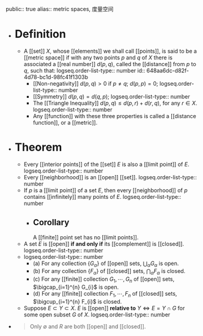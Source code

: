 public:: true
alias:: metric spaces, 度量空间

- # Definition
	- A [[set]] $X$, whose [[elements]] we shall call [[points]], is said to be a [[metric space]] if with any two points $p$ and $q$ of $X$ there is associated a [[real number]] $d(p, q)$, called the [[distance]] from $p$ to $q$, such that: 
	  logseq.order-list-type:: number
	  id:: 648aa6dc-d82f-4d78-bc1d-98fc41f1303b
		- [[Non-negativity]] $d(p, q) > 0$ if $p\ne q$;    $d(p, p) = 0$;
		  logseq.order-list-type:: number
		- [[Symmetry]] $d(p, q) = d(q, p)$;
		  logseq.order-list-type:: number
		- The [[Triangle Inequality]] $d(p, q)\le d(p, r) + d(r, q)$, for any $r\in X$.
		  logseq.order-list-type:: number
		- Any [[function]] with these three properties is called a [[distance function]], or a [[metric]].
- # Theorem
	- Every [[interior points]] of the [[set]] $E$ is also a [[limit point]] of $E$.
	  logseq.order-list-type:: number
	- Every [[neighborhood]] is an [[open]] [[set]].
	  logseq.order-list-type:: number
	- If $p$ is a [[limit point]] of a set $E$, then every [[neighborhood]] of $p$ contains [[infinitely]] many points of $E$.
	  logseq.order-list-type:: number
		- ## Corollary
		  A [[finite]] point set has no [[limit points]].
	- A set $E$ is [[open]] **if and only if** its [[complement]] is [[closed]].
	  logseq.order-list-type:: number
	- logseq.order-list-type:: number
		- (a) For any collection  $\left\{G_{\alpha}\right\}$  of [[open]] sets,  $\bigcup_{\alpha} G_{\alpha}$  is open.
		- (b) For any collection  $\left\{F_{\alpha}\right\}$  of [[closed]] sets,  $\bigcap_{\alpha} F_{\alpha}$  is closed.
		- (c) For any [[finite]] collection  $G_{1}, \cdots, G_{n}$  of [[open]] sets,  $\bigcap_{i=1}^{n} G_{i}$  is open.
		- (d) For any [[finite]] collection  $F_{1}, \cdots, F_{n}$  of [[closed]] sets,  $\bigcup_{i=1}^{n} F_{i}$  is closed.
	- Suppose $E\subset Y\subset X$. $E$ is [[open]] **relative to** $Y\Longleftrightarrow E = Y\cap G$ for some open subset $G$ of $X$.
	  logseq.order-list-type:: number
- >Only $\emptyset$ and $R$ are both [[open]] and [[closed]].